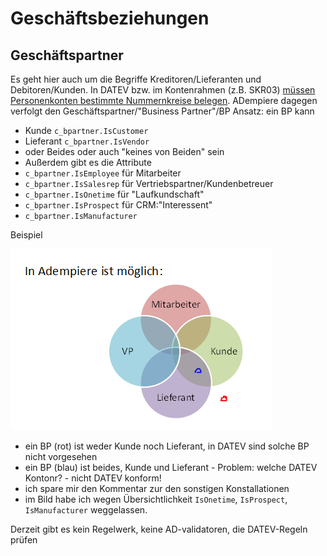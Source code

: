 # Geschäftsbeziehungen

## Geschäftspartner

Es geht hier auch um die Begriffe Kreditoren/Lieferanten und Debitoren/Kunden. In DATEV bzw. im Kontenrahmen (z.B. SKR03) [müssen Personenkonten bestimmte Nummernkreise belegen](../usr/3.datev.md#suchschluessel-fuer-geschaeftspartner). ADempiere dagegen verfolgt den Geschäftspartner/"Business Partner"/BP Ansatz: ein BP kann 
* Kunde `c_bpartner.IsCustomer`
* Lieferant `c_bpartner.IsVendor`
* oder Beides oder auch "keines von Beiden" sein  
* Außerdem gibt es die Attribute
* `c_bpartner.IsEmployee` für Mitarbeiter
* `c_bpartner.IsSalesrep` für Vertriebspartner/Kundenbetreuer
* `c_bpartner.IsOnetime` für "Laufkundschaft"
* `c_bpartner.IsProspect` für CRM:"Interessent"
* `c_bpartner.IsManufacturer`

Beispiel

![](../.gitbook/assets/BPis.PNG)

* ein BP (rot) ist weder Kunde noch Lieferant, in DATEV sind solche BP nicht vorgesehen
* ein BP (blau) ist beides, Kunde und Lieferant - Problem: welche DATEV Kontonr? - nicht DATEV konform!
* ich spare mir den Kommentar zur den sonstigen Konstallationen 
* im Bild habe ich wegen Übersichtlichkeit `IsOnetime`, `IsProspect`, `IsManufacturer` weggelassen.

Derzeit gibt es kein Regelwerk, keine AD-validatoren, die DATEV-Regeln prüfen